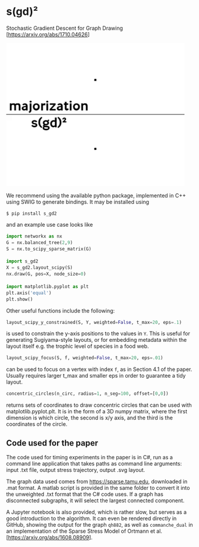 # s(gd)²
Stochastic Gradient Descent for Graph Drawing [<https://arxiv.org/abs/1710.04626>]

![image](comparison.gif)

We recommend using the available python package, implemented in C++ using SWIG to generate bindings. It may be installed using
```
$ pip install s_gd2
```
and an example use case looks like
```python
import networkx as nx
G = nx.balanced_tree(2,9)
S = nx.to_scipy_sparse_matrix(G)

import s_gd2
X = s_gd2.layout_scipy(S)
nx.draw(G, pos=X, node_size=0)

import matplotlib.pyplot as plt
plt.axis('equal')
plt.show()
```

Other useful functions include the following:
```python
layout_scipy_y_constrained(S, Y, weighted=False, t_max=20, eps=.1)
```
is used to constrain the y-axis positions to the values in `Y`. This is useful for generating Sugiyama-style layouts, or for embedding metadata within the layout itself e.g. the trophic level of species in a food web.
```python
layout_scipy_focus(S, f, weighted=False, t_max=20, eps=.01)
```
can be used to focus on a vertex with index `f`, as in Section 4.1 of the paper. Usually requires larger t_max and smaller eps in order to guarantee a tidy layout.
```python
concentric_circles(n_circ, radius=1, n_seg=100, offset=[0,0])
```
returns sets of coordinates to draw concentric circles that can be used with matplotlib.pyplot.plt. It is in the form of a 3D numpy matrix, where the first dimension is which circle, the second is x/y axis, and the third is the coordinates of the circle.

## Code used for the paper
The code used for timing experiments in the paper is in C#, run as a command line application that takes paths as command line arguments: input .txt file, output stress trajectory, output .svg layout.

The graph data used comes from <https://sparse.tamu.edu>, downloaded in .mat format. A matlab script is provided in the same folder to convert it into the unweighted .txt format that the C# code uses. If a graph has disconnected subgraphs, it will select the largest connected component.

A Jupyter notebook is also provided, which is rather slow, but serves as a good introduction to the algorithm. It can even be rendered directly in GitHub, showing the output for the graph `qh882`, as well as `commanche_dual` in an implementation of the Sparse Stress Model of Ortmann et al. [<https://arxiv.org/abs/1608.08909>].
